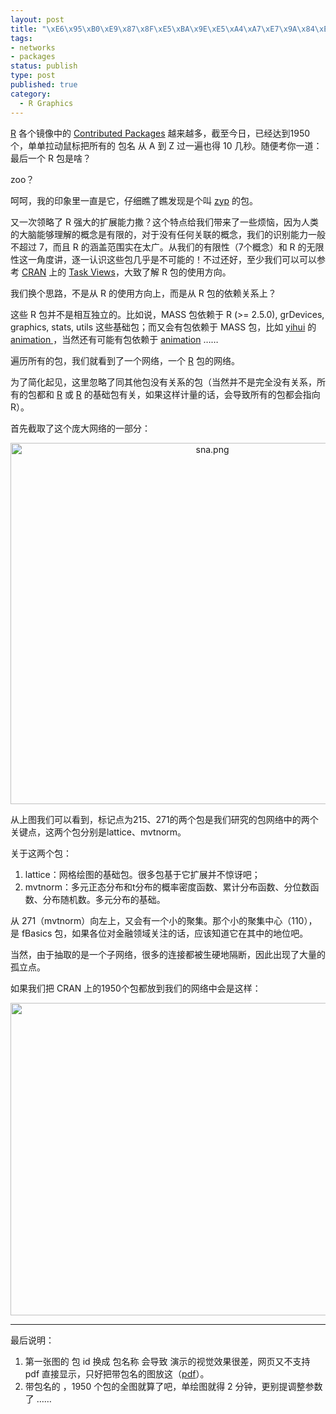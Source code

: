 ```yaml
--- 
layout: post
title: "\xE6\x95\xB0\xE9\x87\x8F\xE5\xBA\x9E\xE5\xA4\xA7\xE7\x9A\x84\xE5\x8C\x85\xEF\xBC\x8C\xE5\xA4\x8D\xE6\x9D\x82\xE7\x9A\x84\xE7\xBD\x91\xE7\xBB\x9C"
tags: 
- networks
- packages
status: publish
type: post
published: true
category:
  - R Graphics
---
```

<a href="http://www.r-project.org">R</a> 各个镜像中的 <a href="http://ftp.ctex.org/mirrors/CRAN/web/packages/" target="_blank">Contributed Packages</a> 越来越多，截至今日，已经达到1950个，单单拉动鼠标把所有的 包名 从 A 到 Z 过一遍也得 10 几秒。随便考你一道：最后一个 R 包是啥？

zoo？

呵呵，我的印象里一直是它，仔细瞧了瞧发现是个叫 <a href="http://ftp.ctex.org/mirrors/CRAN/web/packages/zyp/index.html">zyp</a> 的包。

又一次领略了 R 强大的扩展能力撒？这个特点给我们带来了一些烦恼，因为人类的大脑能够理解的概念是有限的，对于没有任何关联的概念，我们的识别能力一般不超过 7，而且 R 的涵盖范围实在太广。从我们的有限性（7个概念）和 R 的无限性这一角度讲，逐一认识这些包几乎是不可能的！不过还好，至少我们可以可以参考 <a href="http://cran.r-project.org/mirrors.html" target="_blank">CRAN</a> 上的 <a href="http://ftp.ctex.org/mirrors/CRAN/web/views/" target="_blank">Task Views</a>，大致了解 R 包的使用方向。

我们换个思路，不是从 R 的使用方向上，而是从 R 包的依赖关系上？

这些 R 包并不是相互独立的。比如说，MASS 包依赖于 R (&gt;= 2.5.0), grDevices, graphics, stats, utils 这些基础包；而又会有包依赖于 MASS 包，比如 <a href="http://yihui.name/" target="_blank">yihui</a> 的 <a href="http://ftp.ctex.org/mirrors/CRAN/web/packages/animation/index.html">animation </a>，当然还有可能有包依赖于 <a href="http://ftp.ctex.org/mirrors/CRAN/web/packages/animation/index.html">animation</a> ……

遍历所有的包，我们就看到了一个网络，一个 <a href="http://www.r-project.org">R</a> 包的网络。

为了简化起见，这里忽略了同其他包没有关系的包（当然并不是完全没有关系，所有的包都和 <a href="http://www.r-project.org">R</a> 或 <a href="http://www.r-project.org">R</a> 的基础包有关，如果这样计量的话，会导致所有的包都会指向 R）。

首先截取了这个庞大网络的一部分：
<p style="text-align: center;"><img class="aligncenter" src="http://bjt.cos.name/wp-content/uploads/2009/09/sna.png" alt="sna.png" width="630" height="578" /></p>
从上图我们可以看到，标记点为215、271的两个包是我们研究的包网络中的两个关键点，这两个包分别是lattice、mvtnorm。

关于这两个包：
<ol>
	<li>
<div>lattice：网格绘图的基础包。很多包基于它扩展并不惊讶吧；</div></li>
	<li>
<div>mvtnorm：多元正态分布和t分布的概率密度函数、累计分布函数、分位数函数、分布随机数。多元分布的基础。</div></li>
</ol>
从 271（mvtnorm）向左上，又会有一个小的聚集。那个小的聚集中心（110），是 fBasics 包，如果各位对金融领域关注的话，应该知道它在其中的地位吧。

当然，由于抽取的是一个子网络，很多的连接都被生硬地隔断，因此出现了大量的孤立点。

如果我们把 CRAN 上的1950个包都放到我们的网络中会是这样：
<p style="text-align: center;"><a href="http://bjt.cos.name/wp-content/uploads/2009/09/sna_black.png"><img class="aligncenter size-full wp-image-10794" title="R cran packages networks" src="http://bjt.cos.name/wp-content/uploads/2009/09/sna_black.png" alt="" width="800" height="500" /></a></p>


<hr />

最后说明：
<ol>
	<li>第一张图的 包 id 换成 包名称 会导致 演示的视觉效果很差，网页又不支持 pdf 直接显示，只好把带包名的图放这（<a href="http://bjt.cos.name/wp-content/uploads/sna300.pdf">pdf</a>）。</li>
	<li>带包名的 ，1950 个包的全图就算了吧，单绘图就得 2 分钟，更别提调整参数了 ……</li>
</ol>
